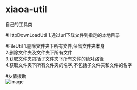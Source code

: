 # xiaoa-util
自己的工具类

#HttpDownLoadUtil
1.通过url下载文件到指定的本地目录 

#FileUtil
1.删除文件夹下所有文件,保留文件夹本身  
2.删除文件夹及文件夹下所有文件  
3.获取文件夹包括子文件夹下所有文件的绝对路径  
4.获取文件夹下所有文件夹的名字,不包括子文件夹和文件的名字









#友情援助  
![image](https://github.com/niyite/image/blob/master/1552375153915.jpg)